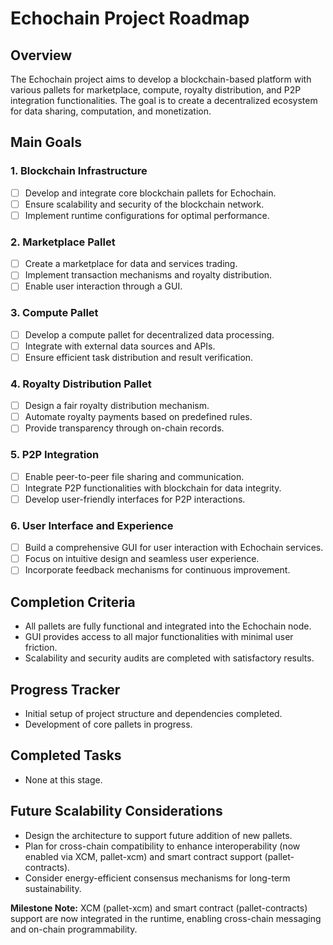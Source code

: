 # Echochain Project Roadmap

## Overview
The Echochain project aims to develop a blockchain-based platform with various pallets for marketplace, compute, royalty distribution, and P2P integration functionalities. The goal is to create a decentralized ecosystem for data sharing, computation, and monetization.

## Main Goals

### 1. Blockchain Infrastructure
- [ ] Develop and integrate core blockchain pallets for Echochain.
- [ ] Ensure scalability and security of the blockchain network.
- [ ] Implement runtime configurations for optimal performance.

### 2. Marketplace Pallet
- [ ] Create a marketplace for data and services trading.
- [ ] Implement transaction mechanisms and royalty distribution.
- [ ] Enable user interaction through a GUI.

### 3. Compute Pallet
- [ ] Develop a compute pallet for decentralized data processing.
- [ ] Integrate with external data sources and APIs.
- [ ] Ensure efficient task distribution and result verification.

### 4. Royalty Distribution Pallet
- [ ] Design a fair royalty distribution mechanism.
- [ ] Automate royalty payments based on predefined rules.
- [ ] Provide transparency through on-chain records.

### 5. P2P Integration
- [ ] Enable peer-to-peer file sharing and communication.
- [ ] Integrate P2P functionalities with blockchain for data integrity.
- [ ] Develop user-friendly interfaces for P2P interactions.

### 6. User Interface and Experience
- [ ] Build a comprehensive GUI for user interaction with Echochain services.
- [ ] Focus on intuitive design and seamless user experience.
- [ ] Incorporate feedback mechanisms for continuous improvement.

## Completion Criteria
- All pallets are fully functional and integrated into the Echochain node.
- GUI provides access to all major functionalities with minimal user friction.
- Scalability and security audits are completed with satisfactory results.

## Progress Tracker
- Initial setup of project structure and dependencies completed.
- Development of core pallets in progress.

## Completed Tasks
- None at this stage.

## Future Scalability Considerations
- Design the architecture to support future addition of new pallets.
- Plan for cross-chain compatibility to enhance interoperability (now enabled via XCM, pallet-xcm) and smart contract support (pallet-contracts).
- Consider energy-efficient consensus mechanisms for long-term sustainability.

**Milestone Note:** XCM (pallet-xcm) and smart contract (pallet-contracts) support are now integrated in the runtime, enabling cross-chain messaging and on-chain programmability.
